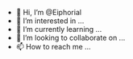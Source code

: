 - 👋 Hi, I’m @Eiphorial
- 👀 I’m interested in ...
- 🌱 I’m currently learning ...
- 💞️ I’m looking to collaborate on ...
- 📫 How to reach me ...

<!---
Eiphorial/Eiphorial is a ✨ special ✨ repository because its `README.md` (this file) appears on your GitHub profile.
You can click the Preview link to take a look at your changes.
--->
